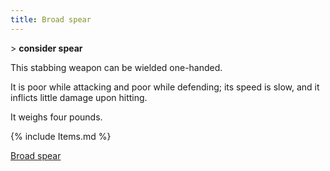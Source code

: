 ```yaml
---
title: Broad spear
---
```


\> **consider spear**

This stabbing weapon can be wielded one-handed.

It is poor while attacking and poor while defending; its speed is slow,
and it inflicts little damage upon hitting.

It weighs four pounds.

{% include Items.md %}

[Broad spear](Category:_Stabbing_weapons "wikilink")